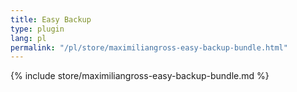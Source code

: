 ```yaml
---
title: Easy Backup
type: plugin
lang: pl
permalink: "/pl/store/maximiliangross-easy-backup-bundle.html"
---
```


{% include store/maximiliangross-easy-backup-bundle.md %}
